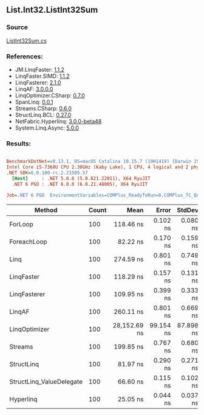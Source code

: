 ﻿## List.Int32.ListInt32Sum

### Source
[ListInt32Sum.cs](../LinqBenchmarks/List/Int32/ListInt32Sum.cs)

### References:
- JM.LinqFaster: [1.1.2](https://www.nuget.org/packages/JM.LinqFaster/1.1.2)
- LinqFaster.SIMD: [1.1.2](https://www.nuget.org/packages/LinqFaster.SIMD/1.0.3)
- LinqFasterer: [2.1.0](https://www.nuget.org/packages/LinqFasterer/2.1.0)
- LinqAF: [3.0.0.0](https://www.nuget.org/packages/LinqAF/3.0.0.0)
- LinqOptimizer.CSharp: [0.7.0](https://www.nuget.org/packages/LinqOptimizer.CSharp/0.7.0)
- SpanLinq: [0.0.1](https://www.nuget.org/packages/SpanLinq/0.0.1)
- Streams.CSharp: [0.6.0](https://www.nuget.org/packages/Streams.CSharp/0.6.0)
- StructLinq.BCL: [0.27.0](https://www.nuget.org/packages/StructLinq/0.27.0)
- NetFabric.Hyperlinq: [3.0.0-beta48](https://www.nuget.org/packages/NetFabric.Hyperlinq/3.0.0-beta48)
- System.Linq.Async: [5.0.0](https://www.nuget.org/packages/System.Linq.Async/5.0.0)

### Results:
``` ini

BenchmarkDotNet=v0.13.1, OS=macOS Catalina 10.15.7 (19H1419) [Darwin 19.6.0]
Intel Core i5-7360U CPU 2.30GHz (Kaby Lake), 1 CPU, 4 logical and 2 physical cores
.NET SDK=6.0.100-rc.2.21505.57
  [Host]     : .NET 5.0.6 (5.0.621.22011), X64 RyuJIT
  .NET 6 PGO : .NET 6.0.0 (6.0.21.48005), X64 RyuJIT

Job=.NET 6 PGO  EnvironmentVariables=COMPlus_ReadyToRun=0,COMPlus_TC_QuickJitForLoops=1,COMPlus_TieredPGO=1  Runtime=.NET 6.0  

```
|                   Method | Count |         Mean |     Error |    StdDev |          Ratio | RatioSD |  Gen 0 | Allocated |
|------------------------- |------ |-------------:|----------:|----------:|---------------:|--------:|-------:|----------:|
|                  ForLoop |   100 |    118.46 ns |  0.102 ns |  0.080 ns |       baseline |         |      - |         - |
|              ForeachLoop |   100 |     82.22 ns |  0.170 ns |  0.159 ns |   1.44x faster |   0.00x |      - |         - |
|                     Linq |   100 |    274.59 ns |  0.801 ns |  0.749 ns |   2.32x slower |   0.01x | 0.0191 |      40 B |
|               LinqFaster |   100 |    118.29 ns |  0.157 ns |  0.131 ns |   1.00x faster |   0.00x |      - |         - |
|             LinqFasterer |   100 |    109.95 ns |  0.399 ns |  0.333 ns |   1.08x faster |   0.00x | 0.2027 |     424 B |
|                   LinqAF |   100 |    260.11 ns |  0.801 ns |  0.669 ns |   2.20x slower |   0.01x |      - |         - |
|            LinqOptimizer |   100 | 28,152.69 ns | 99.154 ns | 87.898 ns | 237.61x slower |   0.76x | 8.1177 |  17,017 B |
|                  Streams |   100 |    199.85 ns |  0.767 ns |  0.680 ns |   1.69x slower |   0.01x | 0.0994 |     208 B |
|               StructLinq |   100 |     81.97 ns |  0.290 ns |  0.271 ns |   1.45x faster |   0.00x | 0.0153 |      32 B |
| StructLinq_ValueDelegate |   100 |     66.60 ns |  0.115 ns |  0.102 ns |   1.78x faster |   0.00x |      - |         - |
|                Hyperlinq |   100 |     25.05 ns |  0.044 ns |  0.037 ns |   4.73x faster |   0.01x |      - |         - |
